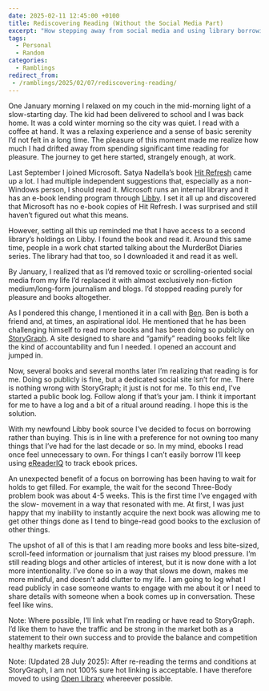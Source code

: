 ```yaml
---
date: 2025-02-11 12:45:00 +0100
title: Rediscovering Reading (Without the Social Media Part)
excerpt: "How stepping away from social media and using library borrowing rekindled a slower, more pleasurable reading habit."
tags:
  - Personal
  - Random
categories:
  - Ramblings
redirect_from:
 - /ramblings/2025/02/07/rediscovering-reading/
---
```


One January morning I relaxed on my couch in the mid-morning light of a slow-starting day. The kid had been delivered to school and I was back home. It was a cold winter morning so the city was quiet. I read with a coffee at hand. It was a relaxing experience and a sense of basic serenity I’d not felt in a long time.  The pleasure of this moment made me realize how much I had drifted away from spending significant time reading for pleasure.  The journey to get here started, strangely enough, at work.

Last September I joined Microsoft. Satya Nadella’s book [Hit Refresh](https://app.thestorygraph.com/books/2e66e21c-f137-44b7-8775-509f3094d872) came up a lot. I had multiple independent suggestions that, especially as a non-Windows person, I should read it. Microsoft runs an internal library and it has an e-book lending program through [Libby](https://libbyapp.com). I set it all up and discovered that Microsoft has no e-book copies of Hit Refresh. I was surprised and still haven’t figured out what this means.

However, setting all this up reminded me that I have access to a second library’s holdings on Libby. I found the book and read it. Around this same time, people in a work chat started talking about the MurderBot Diaries series. The library had that too, so I downloaded it and read it as well.

By January, I realized that as I’d removed toxic or scrolling-oriented social media from my life I’d replaced it with almost exclusively non-fiction medium/long-form journalism and blogs. I’d stopped reading purely for pleasure and books altogether.

As I pondered this change, I mentioned it in a call with [Ben](https://funnelfiasco.com).  Ben is both a friend and, at times, an aspirational idol. He mentioned that he has been challenging himself to read more books and has been doing so publicly on [StoryGraph](https://app.thestorygraph.com).  A site designed to share and “gamify” reading books felt like the kind of accountability and fun I needed.  I opened an account and jumped in.

Now, several books and several months later I’m realizing that reading is for me. Doing so publicly is fine, but a dedicated social site isn’t for me. There is nothing wrong with StoryGraph; it just is not for me. To this end, I’ve started a public book log. Follow along if that’s your jam. I think it important for me to have a log and a bit of a ritual around reading. I hope this is the solution.

With my newfound Libby book source I’ve decided to focus on borrowing rather than buying. This is in line with a preference for not owning too many things that I’ve had for the last decade or so. In my mind, ebooks I read once feel unnecessary to own. For things I can’t easily borrow I’ll keep using [eReaderIQ](https://www.ereaderiq.com/track/drops) to track ebook prices.

An unexpected benefit of a focus on borrowing has been having to wait for holds to get filled. For example, the wait for the second Three-Body problem book was about 4-5 weeks. This is the first time I’ve engaged with the slow- movement in a way that resonated with me. At first, I was just happy that my inability to instantly acquire the next book was allowing me to get other things done as I tend to binge-read good books to the exclusion of other things.

The upshot of all of this is that I am reading more books and less bite-sized, scroll-feed information or journalism that just raises my blood pressure.  I’m still reading blogs and other articles of interest, but it is now done with a lot more intentionality.  I’ve done so in a way that slows me down, makes me more mindful, and doesn’t add clutter to my life.  I am going to log what I read publicly in case someone wants to engage with me about it or I need to share details with someone when a book comes up in conversation.  These feel like wins.

Note: Where possible, I’ll link what I’m reading or have read to StoryGraph. I’d like them to have the traffic and be strong in the market both as a statement to their own success and to provide the balance and competition healthy markets require.

Note: (Updated 28 July 2025): After re-reading the terms and conditions at StoryGraph, I am not 100% sure hot linking is acceptable.  I have therefore moved to using [Open Library](https://openlibrary.org) whereever possible.
